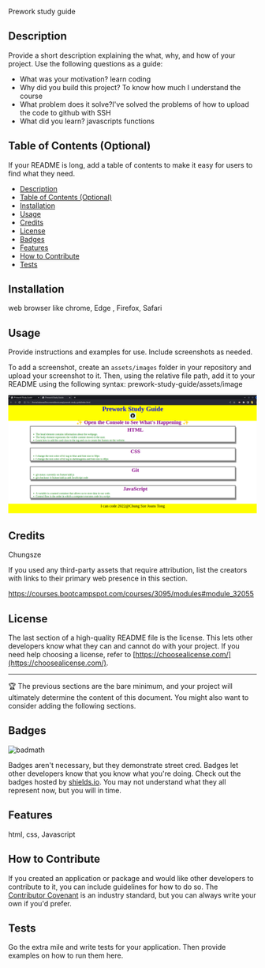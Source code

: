 Prework study guide

## Description

Provide a short description explaining the what, why, and how of your project. Use the following questions as a guide:

- What was your motivation? learn coding
- Why did you build this project? To know how much I understand the course
- What problem does it solve?I've solved the problems of how to upload the code to github with SSH
- What did you learn? javascripts functions

## Table of Contents (Optional)

If your README is long, add a table of contents to make it easy for users to find what they need.

- [Description](#description)
- [Table of Contents (Optional)](#table-of-contents-optional)
- [Installation](#installation)
- [Usage](#usage)
- [Credits](#credits)
- [License](#license)
- [Badges](#badges)
- [Features](#features)
- [How to Contribute](#how-to-contribute)
- [Tests](#tests)

## Installation

web browser like chrome, Edge , Firefox, Safari


## Usage

Provide instructions and examples for use. Include screenshots as needed.

To add a screenshot, create an `assets/images` folder in your repository and upload your screenshot to it. Then, using the relative file path, add it to your README using the following syntax:
prework-study-guide/assets/image

![alt text](assets/images/../image/screenshot.png)

## Credits

Chungsze

If you used any third-party assets that require attribution, list the creators with links to their primary web presence in this section.

https://courses.bootcampspot.com/courses/3095/modules#module_32055

## License

The last section of a high-quality README file is the license. This lets other developers know what they can and cannot do with your project. If you need help choosing a license, refer to [https://choosealicense.com/](https://choosealicense.com/).

---

🏆 The previous sections are the bare minimum, and your project will ultimately determine the content of this document. You might also want to consider adding the following sections.

## Badges

![badmath](https://img.shields.io/github/languages/top/nielsenjared/badmath)

Badges aren't necessary, but they demonstrate street cred. Badges let other developers know that you know what you're doing. Check out the badges hosted by [shields.io](https://shields.io/). You may not understand what they all represent now, but you will in time.

## Features

html, css,  Javascript

## How to Contribute

If you created an application or package and would like other developers to contribute to it, you can include guidelines for how to do so. The [Contributor Covenant](https://www.contributor-covenant.org/) is an industry standard, but you can always write your own if you'd prefer.

## Tests

Go the extra mile and write tests for your application. Then provide examples on how to run them here.